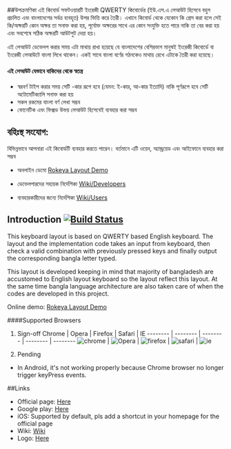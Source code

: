 ##উপক্রমণিকা
এই কিবোর্ড সফটওয়ারটি ইংরেজী QWERTY কিবোর্ডের (ইউ.এস.এ লেআউট হিসেবে বহুল প্রচলিত এবং বাংলাদেশের সর্বত্র ব্যবহৃত) উপর ভিত্তি করে তৈরী। এখানে কিবোর্ড থেকে যেকোন কি প্রেস করা হলে সেই কি/অক্ষরটি কোন অক্ষর তা সনাক্ত করা হয়, পূর্বোক্ত অক্ষরের সাথে এর কোন সংযুক্তি হতে পারে নাকি তা বের করা হয় এবং সবশেষে সঠিক অক্ষরটি আউটপুট দেয়া হয়।

এই লেআউট ডেভেলপ করার সময় এটা মাথায় রাখা হয়েছে যে বাংলাদেশের বেশিরভাগ মানুষই ইংরেজী কিবোর্ডে বা ইংরেজী লেআউটে বাংলা লিখে থাকেন। একই সাথে বাংলা বর্ণের গঠনকেও মাথায় রেখে এটাকে তৈরী করা হয়েছে।

#### এই লেআউট যেভাবে বাকিদের থেকে স্বতন্ত্র
 * স্বরবর্ণ টাইপ করার সময় সেটি -কার রূপে হবে (যেমন: ই-কার, আ-কার ইত্যাদি) নাকি পূর্ণরূপে হবে সেটি অটোমেটিক্যালি সনাক্ত করা হয়
 * সকল রকমের বাংলা বর্ণ লেখা সম্ভব
 * ফোনেটিক এবং ফিক্সড উভয় লেআউট হিসেবেই ব্যবহার করা সম্ভব


## বহিঃস্থ সংযোগ:
বিভিন্নভাবে আপনারা এই কিবোর্ডটি ব্যবহার করতে পারেন। বর্তমানে এটি ওয়েব, অ্যান্ড্রয়েড এবং আইফোনে ব্যবহার করা সম্ভব
* অনলাইন ডেমো
[Rokeya Layout Demo](http://rokeya-keyboard-layout.mythicangel.com/#online-demo)

* ডেভেলপারদের সহায়ক নির্দেশিকা
[Wiki/Developers](https://github.com/MythicAngel/rokeya-keyboard-layout/wiki/Developers)

* ব্যবহারকারীদের জন্যে নির্দেশিকা
[Wiki/Users](https://github.com/MythicAngel/rokeya-keyboard-layout/wiki/Type-Instruction)


## Introduction [![Build Status](https://travis-ci.org/MythicAngel/rokeya-keyboard-layout.svg?branch=master)](https://travis-ci.org/MythicAngel/rokeya-keyboard-layout)
This keyboard layout is based on QWERTY based English keyboard. The layout and the implementation code takes an input from keyboard, then check a valid combination with previously pressed keys and finally output the corresponding bangla letter typed.

This layout is developed keeping in mind that majority of bangladesh are accustomed to English layout keyboard so the layout reflect this layout. At the same time bangla language architecture are also taken care of when the codes are developed in this project.

Online demo: [Rokeya Layout Demo](http://rokeya-keyboard-layout.mythicangel.com/#online-demo)

####Supported Browsers

1. Sign-off
Chrome  | Opera | Firefox | Safari | IE
-------- | -------- | -------- | -------- | --------
![chrome](http://browserbadge.com/chrome/47) | ![Opera](http://browserbadge.com/opera/10) | ![firefox](http://browserbadge.com/firefox/3) | ![safari](http://browserbadge.com/safari/5) |  ![ie](http://browserbadge.com/ie/10)

2. Pending
 * In Android, it's not working properly because Chrome browser no longer trigger keyPress events.


##Links
* Official page: [Here](http://rokeya-keyboard-layout.mythicangel.com/#online-demo)
* Google play: [Here](https://play.google.com/store/apps/details?id=org.buetian.rokeya_layout_webapp)
* iOS: Supported by default, pls add a shortcut in your homepage for the official page
* Wiki: [Wiki](https://github.com/MythicAngel/rokeya-keyboard-layout/wiki)
* Logo: [Here](https://openclipart.org/detail/240540/orange-squares-1)